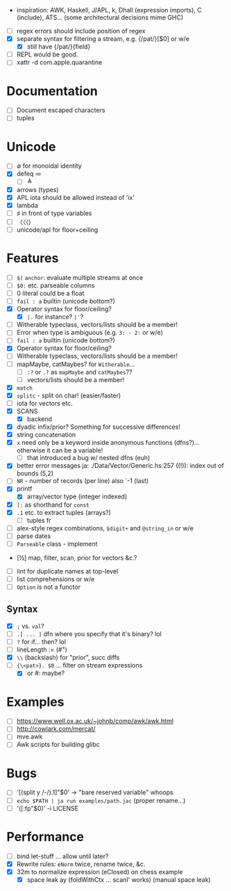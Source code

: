 - inspiration: AWK, Haskell, J/APL, k, Dhall (expression imports), C (include), ATS... (some architectural decisions mime GHC)
- [ ] regex errors should include position of regex
- [x] separate syntax for filtering a stream, e.g. {/pat/}[$0] or w/e
  - [x] still have {/pat/}{field}
- [ ] REPL would be good.
- [ ] xattr -d com.apple.quarantine
# Documentation
- [ ] Document escaped characters
- [ ] tuples
# Unicode
- [ ] ∅ for monoidal identity
- [x] defeq ≔
  - [ ] ≜
- [x] arrows (types)
- [x] APL iota should be allowed instead of 'ix'
- [x] lambda
- [ ] ♯ in front of type variables
- [ ] 〈〈⟨⟩
- [ ] unicode/apl for floor+ceiling
# Features
- [ ] `$(` `anchor`: evaluate multiple streams at once
- [ ] `$0:` etc. parseable columns
- [ ] 0 literal could be a float
- [ ] `fail : a` builtin (unicode bottom?)
- [x] Operator syntax for floor/ceiling?
  - [x] `|.` for instance? `|'`?
- [ ] Witherable typeclass, vectors/lists should be a member!
- [ ] Error when type is ambiguous (e.g. `3: - 2:` or w/e)
- [ ] `fail : a` builtin (unicode bottom?)
- [x] Operator syntax for floor/ceiling?
- [ ] Witherable typeclass, vectors/lists should be a member!
- [ ] mapMaybe, catMaybes? for `Witherable`...
  - [ ] `:?` or `.?` as `mapMaybe` and `catMaybes`??
  - [ ] vectors/lists should be a member!
- [x] `match`
- [x] `splitc` - split on char! (easier/faster)
- [ ] iota for vectors etc.
- [x] SCANS
  - [x] backend
- [x] dyadic infix/prior? Something for successive differences!
- [x] string concatenation
- [x] `x` need only be a keyword inside anonymous functions (dfns?)... otherwise it
  can be a variable!
  - [ ] that introduced a bug w/ nested dfns (euh)
- [x] better error messages ja: ./Data/Vector/Generic.hs:257 ((!)): index out of bounds (5,2)
- [ ] `NR` - number of records (per line) also `-1 (last)
- [x] printf
  - [x] array/vector type (integer indexed)
- [x] `[:` as shorthand for `const`
- [x] `.1` etc. to extract tuples (arrays?)
  - [ ] tuples fr
- [ ] alex-style regex combinations, `$digit+` and `@string_in` or w/e
- [ ] parse dates
- [ ] `Parseable` class - implement
- [½] map, filter, scan, prior for vectors &c.?
- [ ] lint for duplicate names at top-level
- [ ] list comprehensions or w/e
- [ ] `Option` is not a functor
## Syntax
- [x] `;` vs. `val`?
- [ ] `.[ ... ]` dfn where you specify that it's binary? lol
- [ ] `?` for if... then? lol
- [ ] lineLength := (#")
- [x] `\\` (backslash) for "prior", succ diffs
- [ ] `{\<pat>}. $0` ... filter on stream expressions
  - [x] or #: maybe?
# Examples
- [ ] https://www.well.ox.ac.uk/~johnb/comp/awk/awk.html
- [ ] http://cowlark.com/mercat/
- [ ] mve.awk
- [ ] Awk scripts for building glibc
# Bugs
- [ ] '[(split y /-/).1]"$0' -> "bare reserved variable" whoops
- [ ] `echo $PATH | ja run examples/path.jac` (proper rename...)
- [ ] '([:fp"$0)' -i LICENSE
# Performance
- [ ] bind let-stuff ... allow until later?
- [x] Rewrite rules: `eNorm` twice, rename twice, &c.
- [x] 32m to normalize expression (eClosed) on chess example
  - [x] space leak ay (foldWithCtx ... scanl' works) (manual space leak)
